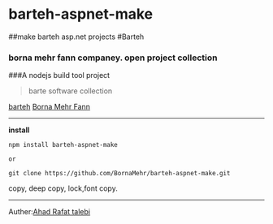 # barteh-aspnet-make
##make barteh asp.net projects
#Barteh
### borna mehr fann companey. open project collection
###A  nodejs build tool project

> barte software collection
> 

[ barteh](http://www.barteh.ir)
[ Borna Mehr Fann](http://www.bornamehr.com)

---


**install**
```
npm install barteh-aspnet-make

or 

git clone https://github.com/BornaMehr/barteh-aspnet-make.git

```
copy, deep copy, lock,font copy.
- - -

Auther:[Ahad Rafat talebi](http://ahadrt.ir)

